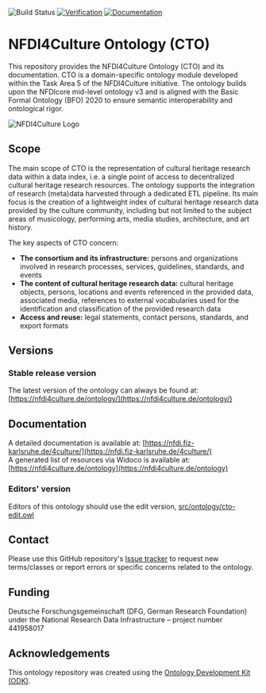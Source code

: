 
![Build Status](https://github.com/ISE-FIZKarlsruhe/nfdi4culture/actions/workflows/qc.yml/badge.svg)
[![Verification](https://github.com/ISE-FIZKarlsruhe/nfdi4culture/actions/workflows/verification.yml/badge.svg)](https://github.com/ISE-FIZKarlsruhe/nfdi4culture/actions/workflows/verification.yml)
[![Documentation](https://img.shields.io/badge/docs-site-blue)](https://nfdi.fiz-karlsruhe.de/4culture/)



# NFDI4Culture Ontology (CTO)

This repository provides the NFDI4Culture Ontology (CTO) and its documentation. CTO is a domain-specific ontology module developed within the Task Area 5 of the NFDI4Culture initiative. The ontology builds upon the NFDIcore mid-level ontology v3 and is aligned with the Basic Formal Ontology (BFO) 2020 to ensure semantic interoperability and ontological rigor.

![NFDI4Culture Logo](https://upload.wikimedia.org/wikipedia/commons/thumb/5/5d/NFDI4Culture_Logo.png/330px-NFDI4Culture_Logo.png)

## Scope
The main scope of CTO is the representation of cultural heritage research data within a data index, i.e. a single point of access to decentralized cultural heritage research resources. The ontology supports the integration of research (meta)data harvested through a dedicated ETL pipeline. Its main focus is the creation of a lightweight index of cultural heritage research data provided by the culture community, including but not limited to the subject areas of musicology, performing arts, media studies, architecture, and art history.

The key aspects of CTO concern:

- **The consortium and its infrastructure:** persons and organizations involved in research processes, services, guidelines, standards, and events
- **The content of cultural heritage research data:** cultural heritage objects, persons, locations and events referenced in the provided data, associated media, references to external vocabularies used for the identification and classification of the provided research data
- **Access and reuse:** legal statements, contact persons, standards, and export formats 


## Versions

### Stable release version

The latest version of the ontology can always be found at: [https://nfdi4culture.de/ontology/](https://nfdi4culture.de/ontology/)

## Documentation

A detailed documentation is available at: [https://nfdi.fiz-karlsruhe.de/4culture/](https://nfdi.fiz-karlsruhe.de/4culture/)  
A generated list of resources via Widoco is available at: [https://nfdi4culture.de/ontology](https://nfdi4culture.de/ontology) 

### Editors' version

Editors of this ontology should use the edit version, [src/ontology/cto-edit.owl](src/ontology/cto-edit.owl)

## Contact

Please use this GitHub repository's [Issue tracker](https://github.com/ISE-FIZKarlsruhe/nfdi4culture/issues) to request new terms/classes or report errors or specific concerns related to the ontology.

## Funding

Deutsche Forschungsgemeinschaft (DFG, German Research Foundation) under the National Research Data Infrastructure – project number 441958017

## Acknowledgements

This ontology repository was created using the [Ontology Development Kit (ODK)](https://github.com/INCATools/ontology-development-kit).
